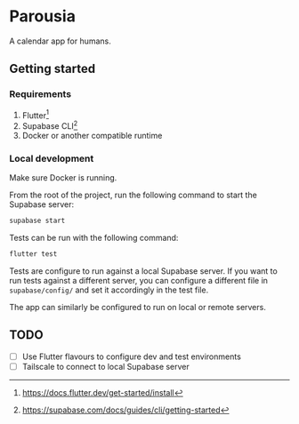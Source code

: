 # Parousia

A calendar app for humans.

## Getting started

### Requirements

1. Flutter[^flutter-get-started]
2. Supabase CLI[^supabase-cli]
3. Docker or another compatible runtime

### Local development

Make sure Docker is running.

From the root of the project, run the following command to start the Supabase server:

```sh
supabase start
```

Tests can be run with the following command:

```sh
flutter test
```

Tests are configure to run against a local Supabase server.
If you want to run tests against a different server,
you can configure a different file in `supabase/config/`
and set it accordingly in the test file.

The app can similarly be configured to run on local or remote servers.

## TODO

- [ ] Use Flutter flavours to configure dev and test environments
- [ ] Tailscale to connect to local Supabase server

[^flutter-get-started]: https://docs.flutter.dev/get-started/install

[^supabase-cli]: https://supabase.com/docs/guides/cli/getting-started
